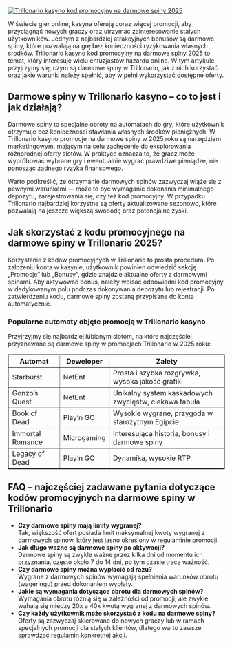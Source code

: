 [![Trillonario kasyno kod promocyjny na darmowe spiny 2025](https://123-caf.pages.dev/gitsignup.png)](https://vrmoo.ru/Bt82HjjY)

<div>     <p>W świecie gier online, kasyna oferują coraz więcej promocji, aby przyciągnąć nowych graczy oraz utrzymać zainteresowanie stałych użytkowników. Jednym z najbardziej atrakcyjnych bonusów są darmowe spiny, które pozwalają na grę bez konieczności ryzykowania własnych środków. Trillonario kasyno kod promocyjny na darmowe spiny 2025 to temat, który interesuje wielu entuzjastów hazardu online. W tym artykule przyjrzymy się, czym są darmowe spiny w Trillonario, jak z nich korzystać oraz jakie warunki należy spełnić, aby w pełni wykorzystać dostępne oferty.</p>    <h2>Darmowe spiny w Trillonario kasyno – co to jest i jak działają?</h2>   <p>Darmowe spiny to specjalne obroty na automatach do gry, które użytkownik otrzymuje bez konieczności stawiania własnych środków pieniężnych. W Trillonario kasyno promocje na darmowe spiny w 2025 roku są narzędziem marketingowym, mającym na celu zachęcenie do eksplorowania różnorodnej oferty slotów. W praktyce oznacza to, że gracz może wypróbować wybrane gry i ewentualnie wygrać prawdziwe pieniądze, nie ponosząc żadnego ryzyka finansowego.</p>    <p>Warto podkreślić, że otrzymanie darmowych spinów zazwyczaj wiąże się z pewnymi warunkami — może to być wymaganie dokonania minimalnego depozytu, zarejestrowania się, czy też kod promocyjny. W przypadku Trillonario najbardziej korzystne są oferty aktualizowane sezonowo, które pozwalają na jeszcze większą swobodę oraz potencjalne zyski.</p>    <h2>Jak skorzystać z kodu promocyjnego na darmowe spiny w Trillonario 2025?</h2>   <p>Korzystanie z kodów promocyjnych w Trillonario to prosta procedura. Po założeniu konta w kasynie, użytkownik powinien odwiedzić sekcję „Promocje” lub „Bonusy”, gdzie znajdzie aktualne oferty z darmowymi spinami. Aby aktywować bonus, należy wpisać odpowiedni kod promocyjny w dedykowanym polu podczas dokonywania depozytu lub rejestracji. Po zatwierdzeniu kodu, darmowe spiny zostaną przypisane do konta automatycznie.</p>    <h3>Popularne automaty objęte promocją w Trillonario kasyno</h3>   <p>Przyjrzyjmy się najbardziej lubianym slotom, na które najczęściej przyznawane są darmowe spiny w promocjach Trillonario w 2025 roku:</p>    <table border="1" cellspacing="0" cellpadding="5">     <thead>       <tr>         <th>Automat</th>         <th>Deweloper</th>         <th>Zalety</th>       </tr>     </thead>     <tbody>       <tr>         <td>Starburst</td>         <td>NetEnt</td>         <td>Prosta i szybka rozgrywka, wysoka jakość grafiki</td>       </tr>       <tr>         <td>Gonzo’s Quest</td>         <td>NetEnt</td>         <td>Unikalny system kaskadowych zwycięstw, ciekawa fabuła</td>       </tr>       <tr>         <td>Book of Dead</td>         <td>Play’n GO</td>         <td>Wysokie wygrane, przygoda w starożytnym Egipcie</td>       </tr>       <tr>         <td>Immortal Romance</td>         <td>Microgaming</td>         <td>Interesująca historia, bonusy i darmowe spiny</td>       </tr>       <tr>         <td>Legacy of Dead</td>         <td>Play’n GO</td>         <td>Dynamika, wysokie RTP</td>       </tr>     </tbody>   </table>    <h2>FAQ – najczęściej zadawane pytania dotyczące kodów promocyjnych na darmowe spiny w Trillonario</h2>   <ul>     <li><strong>Czy darmowe spiny mają limity wygranej?</strong><br>Tak, większość ofert posiada limit maksymalnej kwoty wygranej z darmowych spinów, który jest jasno określony w regulaminie promocji.</li>     <li><strong>Jak długo ważne są darmowe spiny po aktywacji?</strong><br>Darmowe spiny są zwykle ważne przez kilka dni od momentu ich przyznania, często około 7 do 14 dni, po tym czasie tracą ważność.</li>     <li><strong>Czy darmowe spiny można wypłacić od razu?</strong><br>Wygrane z darmowych spinów wymagają spełnienia warunków obrotu (wageringu) przed dokonaniem wypłaty.</li>     <li><strong>Jakie są wymagania dotyczące obrotu dla darmowych spinów?</strong><br>Wymagania obrotu różnią się w zależności od promocji, ale zwykle wahają się między 20x a 40x kwotą wygranej z darmowych spinów.</li>     <li><strong>Czy każdy użytkownik może skorzystać z kodu na darmowe spiny?</strong><br>Oferty są zazwyczaj skierowane do nowych graczy lub w ramach specjalnych promocji dla stałych klientów, dlatego warto zawsze sprawdzać regulamin konkretnej akcji.</li>   </ul> </div>